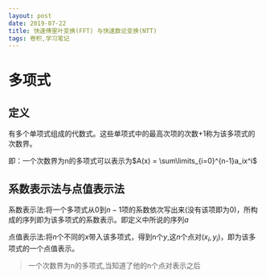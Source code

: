```yaml
---
layout: post
date: 2019-07-22
title: 快速傅里叶变换(FFT) 与快速数论变换(NTT)
tags: 卷积,学习笔记
---
```


# 多项式

## 定义

有多个单项式组成的代数式。这些单项式中的最高次项的次数+1称为该多项式的次数界。

即：一个次数界为n的多项式可以表示为$A(x) = \sum\limits_{i=0}^{n-1}a_ix^i$

## 系数表示法与点值表示法

系数表示法:将一个多项式从$0$到$n-1$项的系数依次写出来(没有该项即为0)，所构成的序列即为该多项式的系数表示。即定义中所说的序列$a$

点值表示法:将$n$个不同的$x$带入该多项式，得到n个$y$,这$n$个点对$(x_i,y_i)$，即为该多项式的一个点值表示。

>一个次数界为n的多项式,当知道了他的n个点对表示之后

